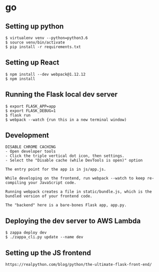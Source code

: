 # go

## Setting up python
```
$ virtualenv venv --python=python3.6
$ source venv/bin/activate
$ pip install -r requirements.txt
```

## Setting up React
```
$ npm install --dev webpack@1.12.12
$ npm install
```

## Running the Flask local dev server
```
$ export FLASK_APP=app
$ export FLASK_DEBUG=1
$ flask run
$ webpack --watch {run this in a new terminal window)
```

## Development
```
DISABLE CHROME CACHING
- Open developer tools
- Click the triple vertical dot icon, then settings.
- Select the "Disable cache (while DevTools is open)" option

The entry point for the app is in js/app.js.

While developing on the frontend, run webpack --watch to keep re-compiling your JavaScript code.

Running webpack creates a file in static/bundle.js, which is the bundled version of your frontend code.

The "backend" here is a bare-bones Flask app, app.py.
```

## Deploying the dev server to AWS Lambda
```
$ zappa deploy dev
$ ./zappa_cli.py update --name dev
```

## Setting up the JS frontend
```
https://realpython.com/blog/python/the-ultimate-flask-front-end/
```
